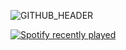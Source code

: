 ![GITHUB_HEADER](https://github.com/reg13-chu/reg13-chu/assets/75598819/f3ec2581-41d7-4884-99c2-419d6d761d9d)

[![Spotify recently played](https://spotify-recently-played-readme.vercel.app/api?user=315o6zvjeq5t7stnkanus2b5qayi)](https://open.spotify.com/user/315o6zvjeq5t7stnkanus2b5qayi)


<!--
**reg13-chu/reg13-chu** is a ✨ _special_ ✨ repository because its `README.md` (this file) appears on your GitHub profile.

Here are some ideas to get you started:

- 🔭 I’m currently working on ...
- 🌱 I’m currently learning ...
- 👯 I’m looking to collaborate on ...
- 🤔 I’m looking for help with ...
- 💬 Ask me about ...
- 📫 How to reach me: ...
- 😄 Pronouns: ...
- ⚡ Fun fact: ...
-->
